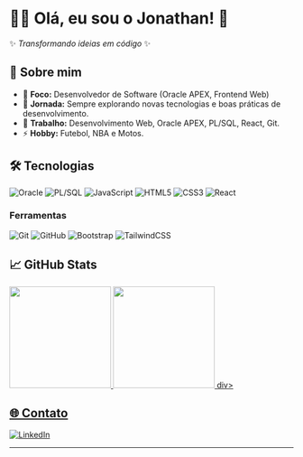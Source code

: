 # 👨‍💻 Olá, eu sou o Jonathan! 👋

✨ _Transformando ideias em código_ ✨  

## 🚀 Sobre mim
- 🔭 **Foco:** Desenvolvedor de Software (Oracle APEX, Frontend Web)
- 🌱 **Jornada:** Sempre explorando novas tecnologias e boas práticas de desenvolvimento.
- 💬 **Trabalho:** Desenvolvimento Web, Oracle APEX, PL/SQL, React, Git.
- ⚡ **Hobby:** Futebol, NBA e Motos.

## 🛠️ Tecnologias
![Oracle](https://img.shields.io/badge/-Oracle_DB-F80000?style=flat-square&logo=oracle&logoColor=white)
![PL/SQL](https://img.shields.io/badge/-PL/SQL-003B57?style=flat-square&logo=oracle&logoColor=white)
![JavaScript](https://img.shields.io/badge/-JavaScript-F7DF1E?style=flat-square&logo=javascript&logoColor=black)
![HTML5](https://img.shields.io/badge/-HTML5-E34F26?style=flat-square&logo=html5&logoColor=white)
![CSS3](https://img.shields.io/badge/-CSS3-1572B6?style=flat-square&logo=css3&logoColor=white)
![React](https://img.shields.io/badge/-React-61DAFB?style=flat-square&logo=react&logoColor=black)


### Ferramentas
![Git](https://img.shields.io/badge/-Git-F05032?style=flat-square&logo=git&logoColor=white)
![GitHub](https://img.shields.io/badge/-GitHub-181717?style=flat-square&logo=github)
![Bootstrap](https://img.shields.io/badge/-Bootstrap-7952B3?style=flat-square&logo=bootstrap&logoColor=white)
![TailwindCSS](https://img.shields.io/badge/-TailwindCSS-38B2AC?style=flat-square&logo=tailwind-css&logoColor=white)

## 📈 GitHub Stats
<div>
  <a href="https://github.com/professorjonathan"/>
<img height="180px" src="https://github-readme-stats.vercel.app/api?username=professorjonathan&show_icons=true&theme=radical" />  
<img height="180px" src="https://github-readme-stats.vercel.app/api/top-langs/?username=professorjonathan&layout=compact&theme=radical" />
  div>

## 🌐 Contato
[![LinkedIn](https://img.shields.io/badge/-LinkedIn-0077B5?style=flat-square&logo=linkedin&logoColor=white)](https://www.linkedin.com/in/jonathan-melo-dev/)

---
